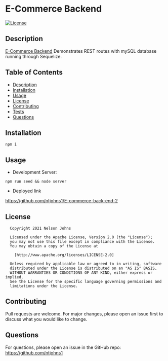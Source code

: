 # E-Commerce Backend

[![License](https://img.shields.io/badge/License-Apache_2.0-blue.svg)](https://opensource.org/licenses/Apache-2.0)

## Description

[E-Commerce Backend](https://github.com/ntjohns1/E-commerce-back-end-2) Demonstrates REST routes with mySQL database running through Sequelize.

## Table of Contents

- [Description](#description)
- [Installation](#installation)
- [Usage](#usage)
- [License](#license)
- [Contributing](#contributing)
- [Tests](#tests)
- [Questions](#questions)

## Installation

```
npm i
```

## Usage

* Development Server:
```
npm run seed && node server
```

* Deployed link

https://github.com/ntjohns1/E-commerce-back-end-2

## License  


      Copyright 2021 Nelson Johns

      Licensed under the Apache License, Version 2.0 (the "License");
      you may not use this file except in compliance with the License.
      You may obtain a copy of the License at
   
        [http://www.apache.org/licenses/LICENSE-2.0]
   
      Unless required by applicable law or agreed to in writing, software
      distributed under the License is distributed on an "AS IS" BASIS,
      WITHOUT WARRANTIES OR CONDITIONS OF ANY KIND, either express or implied.
      See the License for the specific language governing permissions and
      limitations under the License.
      

## Contributing

Pull requests are welcome. For major changes, please open an issue first to discuss what you would like to change.


## Questions
For questions, please open an issue in the GitHub repo: https://github.com/ntjohns1